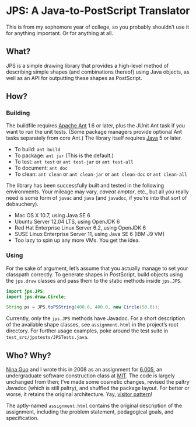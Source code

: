 # JPS: A Java-to-PostScript Translator #

This is from my sophomore year of college, so you probably shouldn’t use
it for anything important.  Or for anything at all.


## What? ##

JPS is a simple drawing library that provides a high-level method of
describing simple shapes (and combinations thereof) using
Java objects, as well as an API for outputting these shapes
as PostScript.


## How? ##

### Building ###

The buildfile requires [Apache Ant][] 1.6 or later, plus the JUnit
Ant task if you want to run the unit tests.  (Some package managers
provide optional Ant tasks separately from core Ant.)  The library
itself requires [Java][]&nbsp;5 or later.

  [Apache Ant]: http://ant.apache.org/
  [Java]: http://www.java.com/

-   To build: `ant build`
-   To package: `ant jar` (This is the default.)
-   To test: `ant test` or `ant test-jar` or `ant test-all`
-   To document: `ant doc`
-   To clean: `ant clean` or `ant clean-jar` or `ant clean-doc` or
    `ant clean-all`

The library has been successfully built and tested in the following
environments.  Your mileage may vary, *caveat emptor*, etc., but all you
really need is some form of `javac` and `java` (and `javadoc`,
if you’re into that sort of debauchery).

-   Mac OS&nbsp;X 10.7, using Java&nbsp;SE&nbsp;6
-   Ubuntu Server 12.04 LTS, using OpenJDK&nbsp;6
-   Red&nbsp;Hat Enterprise Linux Server 6.2, using OpenJDK&nbsp;6
-   SUSE Linux Enterprise Server&nbsp;11, using Java&nbsp;SE&nbsp;6
    (IBM&nbsp;J9 VM)
-   Too lazy to spin up any more VMs.  You get the idea.


### Using ###

For the sake of argument, let’s assume that you actually manage to set
your classpath correctly.  To generate shapes in PostScript, build
objects using the `jps.draw` classes and pass them to the static methods
inside `jps.JPS`.

```java
import jps.JPS;
import jps.draw.Circle;

String ps = JPS.toPSString(400.0, 400.0, new Circle(50.0));
```

Currently, only the `jps.JPS` methods have Javadoc.  For a short
description of the available shape classes, see
`assignment.html` in the project’s root directory.  For
further usage examples, poke around the test suite in
`test_src/jpstests/JPSTests.java`.


## Who?  Why? ##

[Nina Guo][] and I wrote this in 2008 as an assignment for
[6.005][], an undergraduate software construction class at
[MIT][].  The code is largely unchanged from then; I’ve made some
cosmetic changes, revised the paltry Javadoc (which is still paltry),
and shuffled the package layout.  For better or worse, it retains the
original architecture.  Yay, [visitor pattern][]!

  [Nina Guo]: http://www.linkedin.com/in/ninaguo
    "Nina Guo on LinkedIn"
  [6.005]: http://stellar.mit.edu/S/course/6/sp08/6.005/
    "6.005 Spring 2008"
  [MIT]: http://web.mit.edu/
  [visitor pattern]: http://en.wikipedia.org/wiki/Visitor_pattern
    "'Visitor pattern' on Wikipedia"

The aptly-named `assignment.html` contains the original
description of the assignment, including the problem statement,
pedagogical goals, and specification.
